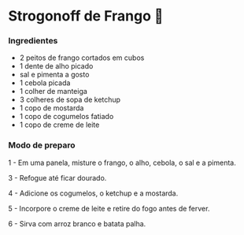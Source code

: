 # Strogonoff de Frango :chicken:

### Ingredientes

- 2 peitos de frango cortados em cubos
- 1 dente de alho picado
- sal e pimenta a gosto
- 1 cebola picada
- 1 colher de manteiga
- 3 colheres de sopa de ketchup
- 1 copo de mostarda
- 1 copo de cogumelos fatiado
- 1 copo de creme de leite

### Modo de preparo

1 - Em uma panela, misture o frango, o alho, cebola, o sal e a pimenta.

3 - Refogue até ficar dourado.

4 - Adicione os cogumelos, o ketchup e a mostarda.

5 - Incorpore o creme de leite e retire do fogo antes de ferver.

6 - Sirva com arroz branco e batata palha.
